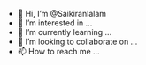 - 👋 Hi, I’m @Saikiranlalam
- 👀 I’m interested in ...
- 🌱 I’m currently learning ...
- 💞️ I’m looking to collaborate on ...
- 📫 How to reach me ...

<!---
Saikiranlalam/Saikiranlalam is a ✨ special ✨ repository because its `README.md` (this file) appears on your GitHub profile.
You can click the Preview link to take a look at your changes.
--->
